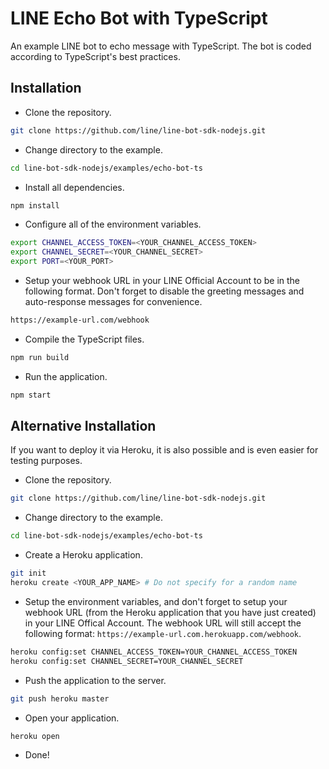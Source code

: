 # LINE Echo Bot with TypeScript

An example LINE bot to echo message with TypeScript. The bot is coded according to TypeScript's best practices.

## Installation

- Clone the repository.

```bash
git clone https://github.com/line/line-bot-sdk-nodejs.git
```

- Change directory to the example.

```bash
cd line-bot-sdk-nodejs/examples/echo-bot-ts
```

- Install all dependencies.

```bash
npm install
```

- Configure all of the environment variables.

```bash
export CHANNEL_ACCESS_TOKEN=<YOUR_CHANNEL_ACCESS_TOKEN>
export CHANNEL_SECRET=<YOUR_CHANNEL_SECRET>
export PORT=<YOUR_PORT>
```

- Setup your webhook URL in your LINE Official Account to be in the following format. Don't forget to disable the greeting messages and auto-response messages for convenience.

```bash
https://example-url.com/webhook
```

- Compile the TypeScript files.

```bash
npm run build
```

- Run the application.

```bash
npm start
```

## Alternative Installation

If you want to deploy it via Heroku, it is also possible and is even easier for testing purposes.

- Clone the repository.

```bash
git clone https://github.com/line/line-bot-sdk-nodejs.git
```

- Change directory to the example.

```bash
cd line-bot-sdk-nodejs/examples/echo-bot-ts
```

- Create a Heroku application.

```bash
git init
heroku create <YOUR_APP_NAME> # Do not specify for a random name
```

- Setup the environment variables, and don't forget to setup your webhook URL (from the Heroku application that you have just created) in your LINE Offical Account. The webhook URL will still accept the following format: `https://example-url.com.herokuapp.com/webhook`.

```bash
heroku config:set CHANNEL_ACCESS_TOKEN=YOUR_CHANNEL_ACCESS_TOKEN
heroku config:set CHANNEL_SECRET=YOUR_CHANNEL_SECRET
```

- Push the application to the server.

```bash
git push heroku master
```

- Open your application.

```bash
heroku open
```

- Done!
